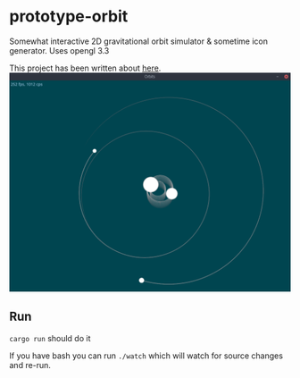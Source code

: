 # prototype-orbit
Somewhat interactive 2D gravitational orbit simulator & sometime icon generator. Uses opengl 3.3

This project has been written about [here](https://alex-butler-games.github.io/2017/06/09/rust-and-opengl-in-orbit.html).
![](/screen.png?raw=true "Screenshot")

## Run
`cargo run` should do it

If you have bash you can run `./watch` which will watch for source changes and re-run.
